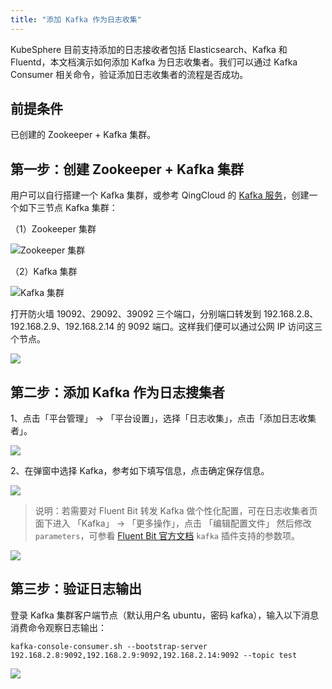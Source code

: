 ```yaml
---
title: "添加 Kafka 作为日志收集"
---
```


KubeSphere 目前支持添加的日志接收者包括 Elasticsearch、Kafka 和 Fluentd，本文档演示如何添加 Kafka 为日志收集者。我们可以通过 Kafka Consumer 相关命令，验证添加日志收集者的流程是否成功。

## 前提条件

已创建的 Zookeeper + Kafka 集群。


## 第一步：创建 Zookeeper + Kafka 集群

用户可以自行搭建一个 Kafka 集群，或参考 QingCloud 的 [Kafka 服务](https://docs.qingcloud.com/product/big_data/kafka/README.html)，创建一个如下三节点 Kafka 集群：

（1）Zookeeper 集群

![Zookeeper 集群](https://kubesphere-docs.pek3b.qingstor.com/png/20190518234810.png)

（2）Kafka 集群

![Kafka 集群](https://kubesphere-docs.pek3b.qingstor.com/png/20190518114710.png)

打开防火墙 19092、29092、39092 三个端口，分别端口转发到 192.168.2.8、192.168.2.9、192.168.2.14 的 9092 端口。这样我们便可以通过公网 IP 访问这三个节点。

![](https://kubesphere-docs.pek3b.qingstor.com/png/20190519090700.png)

## 第二步：添加 Kafka 作为日志搜集者

1、点击「平台管理」 → 「平台设置」，选择「日志收集」，点击「添加日志收集者」。

![](https://pek3b.qingstor.com/kubesphere-docs/png/20190514234854.png)

2、在弹窗中选择 Kafka，参考如下填写信息，点击确定保存信息。

![](https://kubesphere-docs.pek3b.qingstor.com/png/20190519095200.png)

> 说明：若需要对 Fluent Bit 转发 Kafka 做个性化配置，可在日志收集者页面下进入 「Kafka」 → 「更多操作」，点击 「编辑配置文件」 然后修改 `parameters`，可参看 [Fluent Bit 官方文档](https://docs.fluentbit.io/manual/output/kafka) `kafka` 插件支持的参数项。

![](https://pek3b.qingstor.com/kubesphere-docs/png/20190521100155.png)


## 第三步：验证日志输出

登录 Kafka 集群客户端节点（默认用户名 ubuntu，密码 kafka），输入以下消息消费命令观察日志输出：

```shell
kafka-console-consumer.sh --bootstrap-server 192.168.2.8:9092,192.168.2.9:9092,192.168.2.14:9092 --topic test
```

![](https://kubesphere-docs.pek3b.qingstor.com/png/20190519101600.jpeg)